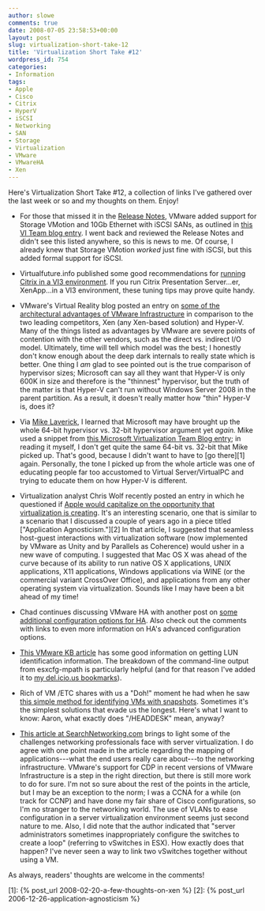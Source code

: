```yaml
---
author: slowe
comments: true
date: 2008-07-05 23:58:53+00:00
layout: post
slug: virtualization-short-take-12
title: 'Virtualization Short Take #12'
wordpress_id: 754
categories:
- Information
tags:
- Apple
- Cisco
- Citrix
- HyperV
- iSCSI
- Networking
- SAN
- Storage
- Virtualization
- VMware
- VMwareHA
- Xen
---
```


Here's Virtualization Short Take #12, a collection of links I've gathered over the last week or so and my thoughts on them. Enjoy!

* For those that missed it in the [Release Notes](http://www.vmware.com/support/vi3/doc/vi3_esx35u1_vc25u1_rel_notes.html), VMware added support for Storage VMotion and 10Gb Ethernet with iSCSI SANs, as outlined in [this VI Team blog entry](http://blogs.vmware.com/vi/2008/06/storage-vmotion.html). I went back and reviewed the Release Notes and didn't see this listed anywhere, so this is news to me. Of course, I already knew that Storage VMotion _worked_ just fine with iSCSI, but this added formal support for iSCSI.

* Virtualfuture.info published some good recommendations for [running Citrix in a VI3 environment](http://virtualfuture.info/2008/07/citrix-on-vi3x-recommendations/). If you run Citrix Presentation Server...er, XenApp...in a VI3 environment, these tuning tips may prove quite handy.

* VMware's Virtual Reality blog posted an entry on [some of the architectural advantages of VMware Infrastructure](http://blogs.vmware.com/virtualreality/2008/06/a-look-at-some.html) in comparison to the two leading competitors, Xen (any Xen-based solution) and Hyper-V. Many of the things listed as advantages by VMware are severe points of contention with the other vendors, such as the direct vs. indirect I/O model. Ultimately, time will tell which model was the best; I honestly don't know enough about the deep dark internals to really state which is better. One thing I _am_ glad to see pointed out is the true comparison of hypervisor sizes; Microsoft can say all they want that Hyper-V is only 600K in size and therefore is the "thinnest" hypervisor, but the truth of the matter is that Hyper-V can't run without Windows Server 2008 in the parent partition. As a result, it doesn't really matter how "thin" Hyper-V is, does it?

* Via [Mike Laverick](http://www.rtfm-ed.co.uk/?p=561), I learned that Microsoft may have brought up the whole 64-bit hypervisor vs. 32-bit hypervisor argument yet _again._ Mike used a snippet from [this Microsoft Virtualization Team Blog entry](http://blogs.technet.com/virtualization/archive/2008/07/01/Top-5-things-to-know-about-Hyper_2D00_V.aspx); in reading it myself, I don't get quite the same 64-bit vs. 32-bit that Mike picked up. That's good, because I didn't want to have to [go there][1] again. Personally, the tone I picked up from the whole article was one of educating people far too accustomed to Virtual Server/VirtualPC and trying to educate them on how Hyper-V is different.

* Virtualization analyst Chris Wolf recently posted an entry in which he questioned if [Apple would capitalize on the opportunity that virtualization is creating](http://dcsblog.burtongroup.com/data_center_strategies/2008/06/apple---opportu.html). It's an interesting scenario, one that is similar to a scenario that I discussed a couple of years ago in a piece titled ["Application Agnosticism."][2] In that article, I suggested that seamless host-guest interactions with virtualization software (now implemented by VMware as Unity and by Parallels as Coherence) would usher in a new wave of computing. I suggested that Mac OS X was ahead of the curve because of its ability to run native OS X applications, UNIX applications, X11 applications, Windows applications via WINE (or the commercial variant CrossOver Office), and applications from any other operating system via virtualization. Sounds like I may have been a bit ahead of my time!

* Chad continues discussing VMware HA with another post on [some additional configuration options for HA](http://virtualgeek.typepad.com/virtual_geek/2008/06/arghhh-oh-that.html). Also check out the comments with links to even more information on HA's advanced configuration options.

* [This VMware KB article](http://kb.vmware.com/selfservice/microsites/search.do?cmd=displayKC&docType=kc&externalId=1003973&sliceId=1&docTypeID=DT_KB_1_1&dialogID=12474855&stateId=1%200%2012476549) has some good information on getting LUN identification information. The breakdown of the command-line output from esxcfg-mpath is particularly helpful (and for that reason I've added it to [my del.icio.us bookmarks](http://del.icio.us/slowe)).

* Rich of VM /ETC shares with us a "Doh!" moment he had when he saw [this simple method for identifying VMs with snapshots](http://vmetc.com/2008/06/25/search-for-vm-snapshots-from-the-service-console/). Sometimes it's the simplest solutions that evade us the longest. Here's what I want to know: Aaron, what exactly does "/HEADDESK" mean, anyway?

* [This article at SearchNetworking.com](http://searchnetworking.techtarget.com/tip/0,289483,sid7_gci1317936,00.html) brings to light some of the challenges networking professionals face with server virtualization. I do agree with one point made in the article regarding the mapping of applications---what the end users really care about---to the networking infrastructure. VMware's support for CDP in recent versions of VMware Infrastructure is a step in the right direction, but there is still more work to do for sure. I'm not so sure about the rest of the points in the article, but I may be an exception to the norm; I was a CCNA for a while (on track for CCNP) and have done my fair share of Cisco configurations, so I'm no stranger to the networking world. The use of VLANs to ease configuration in a server virtualization environment seems just second nature to me. Also, I did note that the author indicated that "server administrators sometimes inappropriately configure the switches to create a loop" (referring to vSwitches in ESX). How exactly does that happen? I've never seen a way to link two vSwitches together without using a VM.

As always, readers' thoughts are welcome in the comments!

[1]: {% post_url 2008-02-20-a-few-thoughts-on-xen %}
[2]: {% post_url 2006-12-26-application-agnosticism %}
